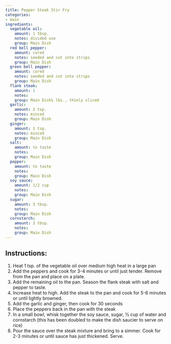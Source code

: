 ```yaml
---
title: Pepper Steak Stir Fry
categories:
- main
ingredients:
  vegetable oil:
    amount: 1 tbsp. 
    notes: divided use
    group: Main Dish
  red bell pepper:
    amount: cored
    notes: seeded and cut into strips
    group: Main Dish
  green bell pepper:
    amount: cored
    notes: seeded and cut into strips
    group: Main Dish
  flank steak:
    amount: 1 
    notes: 
    group: Main Dish¼ lbs., thinly sliced
  garlic:
    amount: 2 tsp.
    notes: minced
    group: Main Dish
  ginger:
    amount: 1 tsp.
    notes: minced
    group: Main Dish
  salt:
    amount: to taste
    notes: 
    group: Main Dish
  pepper:
    amount: to taste
    notes: 
    group: Main Dish
  soy sauce:
    amount: 1/2 cup
    notes: 
    group: Main Dish
  sugar:
    amount: 3 tbsp.
    notes: 
    group: Main Dish
  cornstarch:
    amount: 3 tbsp.
    notes: 
    group: Main Dish
---
```

## Instructions:
1.	Heat 1 tsp. of the vegetable oil over medium high heat in a large pan
2.	Add the peppers and cook for 3-4 minutes or until just tender. Remove from the pan and place on a plate.
3.	Add the remaining oil to the pan. Season the flank steak with salt and pepper to taste.
4.	Increase heat to high. Add the steak to the pan and cook for 5-6 minutes or until lightly browned.
5.	Add the garlic and ginger, then cook for 30 seconds
6.	Place the peppers back in the pan with the steak
7.	In a small bowl, whisk together the soy sauce, sugar, ½ cup of water and cornstarch (this has been doubled to make the dish saucier to serve on rice)
8.	Pour the sauce over the steak mixture and bring to a simmer. Cook for 2-3 minutes or until sauce has just thickened. Serve.



